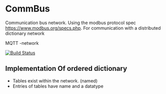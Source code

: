 # CommBus
Communication bus network. Using the modbus protocol spec https://www.modbus.org/specs.php. For communication with a distributed dictionary network

MQTT -network

[![Build Status](https://dev.azure.com/ConnorBuchel0890/A-Loose-Screw/_apis/build/status/A-Loose-Screw.CommBus?branchName=master)](https://dev.azure.com/ConnorBuchel0890/A-Loose-Screw/_build/latest?definitionId=23&branchName=master)

## Implementation Of ordered dictionary
- Tables exist within the network. (named)
- Entries of tables have name and a datatype
